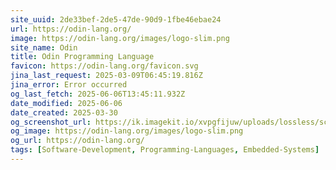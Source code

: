 ```yaml
---
site_uuid: 2de33bef-2de5-47de-90d9-1fbe46ebae24
url: https://odin-lang.org/
image: https://odin-lang.org/images/logo-slim.png
site_name: Odin
title: Odin Programming Language
favicon: https://odin-lang.org/favicon.svg
jina_last_request: 2025-03-09T06:45:19.816Z
jina_error: Error occurred
og_last_fetch: 2025-06-06T13:45:11.932Z
date_modified: 2025-06-06
date_created: 2025-03-30
og_screenshot_url: https://ik.imagekit.io/xvpgfijuw/uploads/lossless/screenshots/20250605_Odin_og_screenshot.jpeg
og_image: https://odin-lang.org/images/logo-slim.png
og_url: https://odin-lang.org/
tags: [Software-Development, Programming-Languages, Embedded-Systems]
---
```


